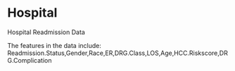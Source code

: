 # Hospital
Hospital Readmission Data

The features in the data include:
Readmission.Status,Gender,Race,ER,DRG.Class,LOS,Age,HCC.Riskscore,DRG.Complication

